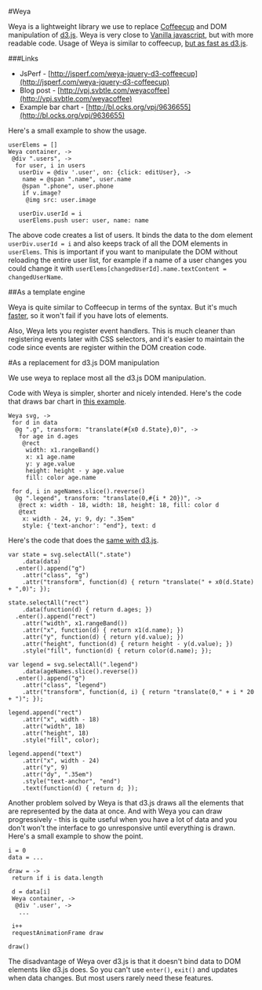 #Weya

Weya is a lightweight library we use to replace [Coffeecup](https://github.com/gradus/coffeecup) and DOM manipulation of [d3.js](http://d3js.org/). Weya is very close to [Vanilla javascript](http://vanilla-js.com/), but with more readable code. Usage of Weya is similar to coffeecup, [but as fast as d3.js](http://jsperf.com/weya-jquery-d3-coffeecup).

###Links

* JsPerf - [http://jsperf.com/weya-jquery-d3-coffeecup](http://jsperf.com/weya-jquery-d3-coffeecup)
* Blog post - [http://vpj.svbtle.com/weyacoffee](http://vpj.svbtle.com/weyacoffee)
* Example bar chart - [http://bl.ocks.org/vpj/9636655](http://bl.ocks.org/vpj/9636655)

Here's a small example to show the usage.

    userElems = []
    Weya container, ->
     @div ".users", ->
      for user, i in users
       userDiv = @div '.user', on: {click: editUser}, ->
        name = @span ".name", user.name
        @span ".phone", user.phone
        if v.image?
         @img src: user.image

       userDiv.userId = i
       userElems.push user: user, name: name

The above code creates a list of users. It binds the data to the dom element `userDiv.userId = i` and also keeps track of all the DOM elements in `userElems`. This is important if you want to manipulate the DOM without reloading the entire user list, for example if a name of a user changes you could change it with `userElems[changedUserId].name.textContent = changedUserName`.

##As a template engine

Weya is quite similar to Coffeecup in terms of the syntax. But it's much [faster](http://jsperf.com/weya-jquery-d3-coffeecup), so it won't fail if you have lots of elements.

Also, Weya lets you register event handlers. This is much cleaner than registering events later with CSS selectors, and it's easier to maintain the code since events are register within the DOM creation code.

#As a replacement for d3.js DOM manipulation

We use weya to replace most all the d3.js DOM manipulation.

Code with Weya is simpler, shorter and nicely intended. Here's the code that draws bar chart in	[this example](http://bl.ocks.org/vpj/9636655).

    Weya svg, ->
     for d in data
      @g ".g", transform: "translate(#{x0 d.State},0)", ->
       for age in d.ages
        @rect
         width: x1.rangeBand()
         x: x1 age.name
         y: y age.value
         height: height - y age.value
         fill: color age.name

     for d, i in ageNames.slice().reverse()
      @g ".legend", transform: "translate(0,#{i * 20})", ->
       @rect x: width - 18, width: 18, height: 18, fill: color d
       @text
        x: width - 24, y: 9, dy: ".35em"
        style: {'text-anchor': "end"}, text: d

Here's the code that does the [same with d3.js](http://bl.ocks.org/mbostock/3887051).

    var state = svg.selectAll(".state")
        .data(data)
      .enter().append("g")
        .attr("class", "g")
        .attr("transform", function(d) { return "translate(" + x0(d.State) + ",0)"; });

    state.selectAll("rect")
        .data(function(d) { return d.ages; })
      .enter().append("rect")
        .attr("width", x1.rangeBand())
        .attr("x", function(d) { return x1(d.name); })
        .attr("y", function(d) { return y(d.value); })
        .attr("height", function(d) { return height - y(d.value); })
        .style("fill", function(d) { return color(d.name); });

    var legend = svg.selectAll(".legend")
        .data(ageNames.slice().reverse())
      .enter().append("g")
        .attr("class", "legend")
        .attr("transform", function(d, i) { return "translate(0," + i * 20 + ")"; });

    legend.append("rect")
        .attr("x", width - 18)
        .attr("width", 18)
        .attr("height", 18)
        .style("fill", color);

    legend.append("text")
        .attr("x", width - 24)
        .attr("y", 9)
        .attr("dy", ".35em")
        .style("text-anchor", "end")
        .text(function(d) { return d; });

Another problem solved by Weya is that d3.js draws all the elements that are represented by the data at once. And with Weya you can draw progressively - this is quite useful when you have a lot of data and you don't won't the interface to go unresponsive until everything is drawn. Here's a small example to show the point.

    i = 0
    data = ...

    draw = ->
     return if i is data.length

     d = data[i]
     Weya container, ->
      @div '.user', ->
       ...

     i++
     requestAnimationFrame draw

    draw()

The disadvantage of Weya over d3.js is that it doesn't bind data to DOM elements like d3.js does. So you can't use `enter()`, `exit()` and updates when data changes. But most users rarely need these features.

